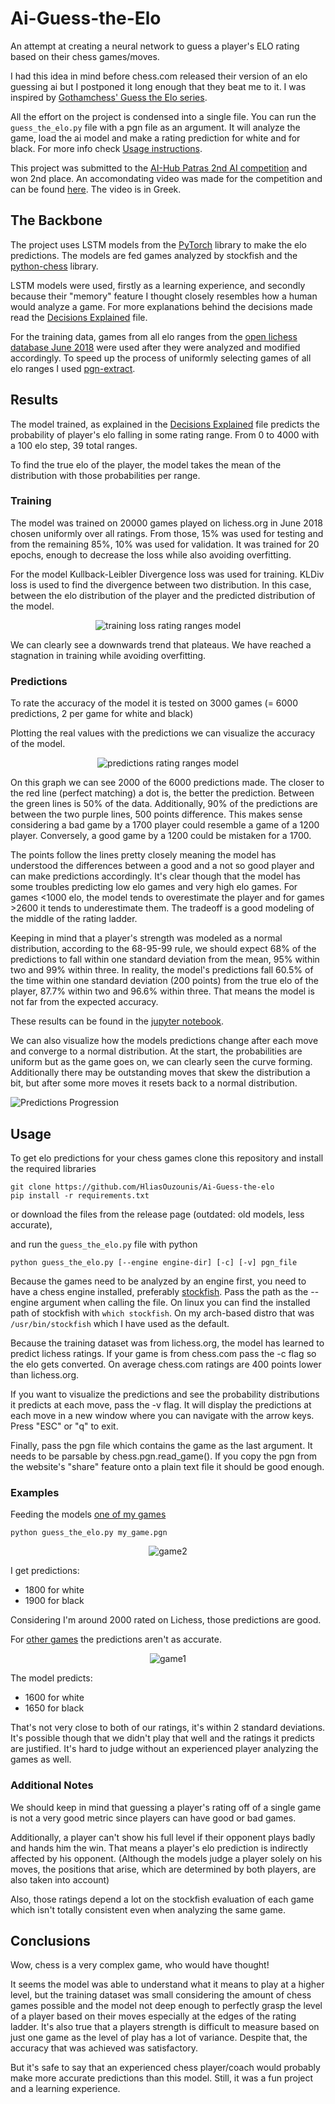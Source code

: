 # Ai-Guess-the-Elo

An attempt at creating a neural network to guess a player's ELO rating based on their chess games/moves.

I had this idea in mind before chess.com released their version of an elo guessing ai but I postponed it long enough that they beat me to it. I was inspired by [Gothamchess' Guess the Elo series](https://www.youtube.com/watch?v=0baCL9wwJTA&list=PLBRObSmbZluRiGDWMKtOTJiLy3q0zIfd7).

All the effort on the project is condensed into a single file. You can run the `guess_the_elo.py` file with a pgn file as an argument. It will analyze the game, load the ai model and make a rating prediction for white and for black. For more info check [Usage instructions](#usage).

This project was submitted to the [AI-Hub Patras 2nd AI competition](https://sites.google.com/g.upatras.gr/ai-hub/%CE%B4%CE%B9%CE%B1%CE%B3%CF%89%CE%BD%CE%B9%CF%83%CE%BC%CF%8C%CF%82-%CF%84%CE%BD/2023-%CE%B1%CF%80%CE%BF%CF%84%CE%B5%CE%BB%CE%AD%CF%83%CE%BC%CE%B1%CF%84%CE%B1) and won 2nd place. An accomondating video was made for the competition and can be found [here](https://youtu.be/Tjw_lyflqh0). The video is in Greek.

## The Backbone

The project uses LSTM models from the [PyTorch](https://pytorch.org) library to make the elo predictions. The models are fed games analyzed by stockfish and the [python-chess](https://python-chess.readthedocs.io/en/latest/#) library.

LSTM models were used, firstly as a learning experience, and secondly because their "memory" feature I thought closely resembles how a human would analyze a game. For more explanations behind the decisions made read the [Decisions Explained](/elo_ai/models/Decisions_Explained.md) file.

For the training data, games from all elo ranges from the [open lichess database June 2018](https://database.lichess.org/) were used after they were analyzed and modified accordingly. To speed up the process of uniformly selecting games of all elo ranges I used [pgn-extract](https://www.cs.kent.ac.uk/people/staff/djb/pgn-extract/).

## Results

The model trained, as explained in the [Decisions Explained](/elo_ai/models/Decisions_Explained.md) file predicts the probability of player's elo falling in some rating range. From 0 to 4000 with a 100 elo step, 39 total ranges.

To find the true elo of the player, the model takes the mean of the distribution with those probabilities per range.

### Training

The model was trained on 20000 games played on lichess.org in June 2018 chosen uniformly over all ratings. From those, 15% was used for testing and from the remaining 85%, 10% was used for validation. It was trained for 20 epochs, enough to decrease the loss while also avoiding overfitting.

For the model Kullback-Leibler Divergence loss was used for training. KLDiv loss is used to find the divergence between two distribution. In this case, between the elo distribution of the player and the predicted distribution of the model.

<p align="center">
  <img src="/elo_ai/models/rating_ranges/Graphs/loss_plot.png" alt="training loss rating ranges model">
</p>

We can clearly see a downwards trend that plateaus. We have reached a stagnation in training while avoiding overfitting.

### Predictions

To rate the accuracy of the model it is tested on 3000 games (= 6000 predictions, 2 per game for white and black)

Plotting the real values with the predictions we can visualize the accuracy of the model.

<p align="center">
  <img src="/elo_ai/models/rating_ranges/Graphs/predictions.png" alt="predictions rating ranges model">
</p>

On this graph we can see 2000 of the 6000 predictions made.  The closer to the red line (perfect matching) a dot is, the better the prediction.
Between the green lines is 50% of the data.  Additionally, 90% of the predictions are between the two purple lines, 500 points difference. This makes sense considering a bad game by a 1700 player could resemble a game of a 1200 player. Conversely, a good game by a 1200 could be mistaken for a 1700.

The points follow the lines pretty closely meaning the model has understood the differences between a good and a not so good player and can make predictions accordingly. It's clear though that the model has some troubles predicting low elo games and very high elo games. For games <1000 elo, the model tends to overestimate the player and for games >2600 it tends to underestimate them. The tradeoff is a good modeling of the middle of the rating ladder.

Keeping in mind that a player's strength was modeled as a normal distribution, according to the 68-95-99 rule, we should expect 68% of the predictions to fall within one standard deviation from the mean, 95% within two and 99% within three. In reality, the model's predictions fall 60.5% of the time within one standard deviation (200 points) from the true elo of the player, 87.7% within two and 96.6% within three. That means the model is not far from the expected accuracy.

These results can be found in the  [jupyter notebook](/elo_ai/models/rating_ranges/lstm_train_rating_ranges.ipynb).

We can also visualize how the models predictions change after each move and converge to a normal distribution. At the start, the probabilities
are uniform but as the game goes on, we can clearly seen the curve forming. Additionally there may be outstanding moves that skew the distribution a bit, but after some more moves it resets back to a normal distribution.

![Predictions Progression](/elo_ai/models/rating_ranges/Graphs/animation.gif)

## Usage

To get elo predictions for your chess games clone this repository and install the required libraries

```shell
git clone https://github.com/HliasOuzounis/Ai-Guess-the-elo
pip install -r requirements.txt
```

or download the files from the release page (outdated: old models, less accurate),

and run the `guess_the_elo.py` file with python

```shell
python guess_the_elo.py [--engine engine-dir] [-c] [-v] pgn_file
```

Because the games need to be analyzed by an engine first, you need to have a chess engine installed, preferably [stockfish](https://stockfishchess.org/download/). Pass the path as the --engine argument when calling the file. On linux you can find the installed path of stockfish with `which stockfish`. On my arch-based distro that was `/usr/bin/stockfish` which I have used as the default.

Because the training dataset was from lichess.org, the model has learned to predict lichess ratings. If your game is from chess.com pass the -c flag so the elo gets converted. On average chess.com ratings are 400 points lower than lichess.org.

If you want to visualize the predictions and see the probability distributions it predicts at each move, pass the -v flag. It will display the predictions at each move in a new window where you can navigate with the arrow keys. Press "ESC" or "q" to exit.

Finally, pass the pgn file which contains the game as the last argument. It needs to be parsable by chess.pgn.read_game(). If you copy the pgn from the website's "share" feature onto a plain text file it should be good enough.

### Examples

Feeding the models [one of my games](https://lichess.org/bNLqqjHP/black#0)

```shell
python guess_the_elo.py my_game.pgn
```

<p align="center">
  <img src="datasets/showcase_games/game2.gif" alt="game2">
</p>
I get predictions:

- 1800 for white
- 1900 for black

Considering I'm around 2000 rated on Lichess, those predictions are good.

For [other games](https://lichess.org/BoxuoUjy/black#0) the predictions aren't as accurate.

<p align="center">
  <img src="datasets/showcase_games/game1.gif" alt="game1">
</p>

The model predicts:

- 1600 for white
- 1650 for black

That's not very close to both of our ratings, it's within 2 standard deviations. It's possible though that we didn't play that well and the ratings it predicts are justified. It's hard to judge without an experienced player analyzing the games as well.

### Additional Notes

We should keep in mind that guessing a player's rating off of a single game is not a very good metric since players can have good or bad games.

Additionally, a player can't show his full level if their opponent plays badly and hands him the win. That means a player's elo prediction is indirectly affected by his opponent. (Although the models judge a player solely on his moves, the positions that arise, which are determined by both players, are also taken into account)

Also, those ratings depend a lot on the stockfish evaluation of each game which isn't totally consistent even when analyzing the same game.

## Conclusions

Wow, chess is a very complex game, who would have thought!

It seems the model was able to understand what it means to play at a higher level, but the training dataset was small considering the amount of chess games possible and the model not deep enough to perfectly grasp the level of a player based on their moves especially at the edges of the rating ladder. It's also true that a players strength is difficult to measure based on just one game as the level of play has a lot of variance. Despite that, the accuracy that was achieved was satisfactory.

But it's safe to say that an experienced chess player/coach would probably make more accurate predictions than this model. Still, it was a fun project and a learning experience.
